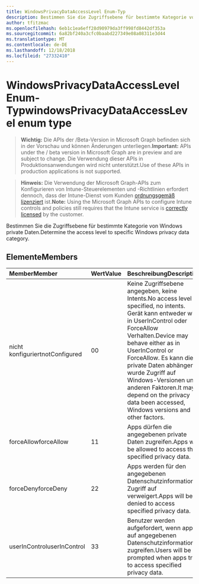 ```yaml
---
title: WindowsPrivacyDataAccessLevel Enum-Typ
description: Bestimmen Sie die Zugriffsebene für bestimmte Kategorie von Windows private Daten.
author: tfitzmac
ms.openlocfilehash: 6eb1c1ea6eff28d90979da3ff998fd8442df353a
ms.sourcegitcommit: 6a82bf240a3cfc0baabd227349e08a08311e3d44
ms.translationtype: MT
ms.contentlocale: de-DE
ms.lasthandoff: 12/18/2018
ms.locfileid: "27332410"
---
```

# <a name="windowsprivacydataaccesslevel-enum-type"></a><span data-ttu-id="490b9-103">WindowsPrivacyDataAccessLevel Enum-Typ</span><span class="sxs-lookup"><span data-stu-id="490b9-103">windowsPrivacyDataAccessLevel enum type</span></span>

> <span data-ttu-id="490b9-104">**Wichtig:** Die APIs der /Beta-Version in Microsoft Graph befinden sich in der Vorschau und können Änderungen unterliegen.</span><span class="sxs-lookup"><span data-stu-id="490b9-104">**Important:** APIs under the / beta version in Microsoft Graph are in preview and are subject to change.</span></span> <span data-ttu-id="490b9-105">Die Verwendung dieser APIs in Produktionsanwendungen wird nicht unterstützt.</span><span class="sxs-lookup"><span data-stu-id="490b9-105">Use of these APIs in production applications is not supported.</span></span>

> <span data-ttu-id="490b9-106">**Hinweis:** Die Verwendung der Microsoft Graph-APIs zum Konfigurieren von Intune-Steuerelementen und -Richtlinien erfordert dennoch, dass der Intune-Dienst vom Kunden [ordnungsgemäß lizenziert](https://go.microsoft.com/fwlink/?linkid=839381) ist.</span><span class="sxs-lookup"><span data-stu-id="490b9-106">**Note:** Using the Microsoft Graph APIs to configure Intune controls and policies still requires that the Intune service is [correctly licensed](https://go.microsoft.com/fwlink/?linkid=839381) by the customer.</span></span>

<span data-ttu-id="490b9-107">Bestimmen Sie die Zugriffsebene für bestimmte Kategorie von Windows private Daten.</span><span class="sxs-lookup"><span data-stu-id="490b9-107">Determine the access level to specific Windows privacy data category.</span></span>
## <a name="members"></a><span data-ttu-id="490b9-108">Elemente</span><span class="sxs-lookup"><span data-stu-id="490b9-108">Members</span></span>
|<span data-ttu-id="490b9-109">Member</span><span class="sxs-lookup"><span data-stu-id="490b9-109">Member</span></span>|<span data-ttu-id="490b9-110">Wert</span><span class="sxs-lookup"><span data-stu-id="490b9-110">Value</span></span>|<span data-ttu-id="490b9-111">Beschreibung</span><span class="sxs-lookup"><span data-stu-id="490b9-111">Description</span></span>|
|:---|:---|:---|
|<span data-ttu-id="490b9-112">nicht konfiguriert</span><span class="sxs-lookup"><span data-stu-id="490b9-112">notConfigured</span></span>|<span data-ttu-id="490b9-113">0</span><span class="sxs-lookup"><span data-stu-id="490b9-113">0</span></span>|<span data-ttu-id="490b9-114">Keine Zugriffsebene angegeben, keine Intents.</span><span class="sxs-lookup"><span data-stu-id="490b9-114">No access level specified, no intents.</span></span> <span data-ttu-id="490b9-115">Gerät kann entweder wie in UserInControl oder ForceAllow Verhalten.</span><span class="sxs-lookup"><span data-stu-id="490b9-115">Device may behave either as in UserInControl or ForceAllow.</span></span> <span data-ttu-id="490b9-116">Es kann die private Daten abhängen wurde Zugriff auf Windows-Versionen und anderen Faktoren.</span><span class="sxs-lookup"><span data-stu-id="490b9-116">It may depend on the privacy data been accessed, Windows versions and other factors.</span></span>|
|<span data-ttu-id="490b9-117">forceAllow</span><span class="sxs-lookup"><span data-stu-id="490b9-117">forceAllow</span></span>|<span data-ttu-id="490b9-118">1</span><span class="sxs-lookup"><span data-stu-id="490b9-118">1</span></span>|<span data-ttu-id="490b9-119">Apps dürfen die angegebenen private Daten zugreifen.</span><span class="sxs-lookup"><span data-stu-id="490b9-119">Apps will be allowed to access the specified privacy data.</span></span>|
|<span data-ttu-id="490b9-120">forceDeny</span><span class="sxs-lookup"><span data-stu-id="490b9-120">forceDeny</span></span>|<span data-ttu-id="490b9-121">2</span><span class="sxs-lookup"><span data-stu-id="490b9-121">2</span></span>|<span data-ttu-id="490b9-122">Apps werden für den angegebenen Datenschutzinformationen Zugriff auf verweigert.</span><span class="sxs-lookup"><span data-stu-id="490b9-122">Apps will be denied to access specified privacy data.</span></span>|
|<span data-ttu-id="490b9-123">userInControl</span><span class="sxs-lookup"><span data-stu-id="490b9-123">userInControl</span></span>|<span data-ttu-id="490b9-124">3</span><span class="sxs-lookup"><span data-stu-id="490b9-124">3</span></span>|<span data-ttu-id="490b9-125">Benutzer werden aufgefordert, wenn apps auf angegebenen Datenschutzinformationen zugreifen.</span><span class="sxs-lookup"><span data-stu-id="490b9-125">Users will be prompted when apps try to access specified privacy data.</span></span>|





